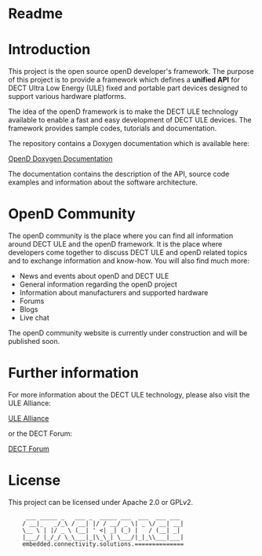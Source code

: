 # Readme

# Introduction

This project is the open source openD developer's framework. The purpose of this project is to provide a framework which defines a **unified API** for DECT Ultra Low Energy (ULE) fixed and portable part devices designed to support various hardware platforms.

The idea of the openD framework is to make the DECT ULE technology available to enable a fast and easy development of DECT ULE devices. The framework provides sample codes, tutorials and documentation.

The repository contains a Doxygen documentation which is available here:

[OpenD Doxygen Documentation](http://stackforce.github.io/opend-doc/index.html)

The documentation contains the description of the API, source code examples and information about the software architecture.

# OpenD Community

The openD community is the place where you can find all information around DECT ULE and the openD framework. It is the place where developers come together to discuss DECT ULE and openD related topics and to exchange information and know-how. You will also find much more:

- News and events about openD and DECT ULE
- General information regarding the openD project
- Information about manufacturers and supported hardware
- Forums
- Blogs
- Live chat

The openD community website is currently under construction and will be published soon.

# Further information

For more information about the DECT ULE technology, please also visit the ULE Alliance:

[ULE Alliance](https://www.ulealliance.org/)

or the DECT Forum:

[DECT Forum](https://www.dect.org/)

# License

This project can be licensed under Apache 2.0 or GPLv2.

```
     ___ _____ _   ___ _  _____ ___  ___  ___ ___
    / __|_   _/_\ / __| |/ / __/ _ \| _ \/ __| __|
    \__ \ | |/ _ \ (__| ' <| _| (_) |   / (__| _|
    |___/ |_/_/ \_\___|_|\_\_| \___/|_|_\\___|___|
    embedded.connectivity.solutions.==============
```
